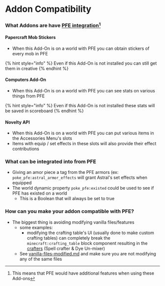 # Addon Compatibility

### What Addons are have [PFE integration](#user-content-fn-1)[^1]

#### Papercraft Mob Stickers

* When this Add-On is on a world with PFE you can obtain stickers of every mob in PFE

{% hint style="info" %}
Even if this Add-On is not installed you can still get them in creative&#x20;
{% endhint %}

#### Computers Add-On

* When this Add-On is on a world with PFE you can see stats on various things from PFE

{% hint style="info" %}
Even if this Add-On is not installed these stats will be saved in scoreboard
{% endhint %}

#### Novelty API

* When this Add-On is on a world with PFE you can put various items in the Accessories Menu's slots
* Items with equip / set effects in these slots will also provide their effect contributions



### What can be integrated into from PFE

* Giving an amor piece a tag from the PFE armors (ex: `poke_pfe:astral_armor_effects` will grant Astral's set effects when equipped
* The world dynamic property `poke_pfe:existed`  could be used to see if PFE has existed on a world
  *   This is a Boolean that will always be set to true





### How can you make your addon compatible with PFE?

* The biggest thing is avoiding modifying vanilla files/features
  * some examples:
    * modifying the crafting table's UI (usually done to make custom crafting tables) can completely break the `minecraft:crafting_table` block component resulting in the [crafters](../blocks/crafters/ "mention") (Spell crafter & Dye Un-mixer)
  * See [vanilla-files-modified.md](vanilla-files-modified.md "mention") and make sure you are not modifying any of the same files&#x20;

[^1]: This means that PFE would have additional features when using these Add-ons
